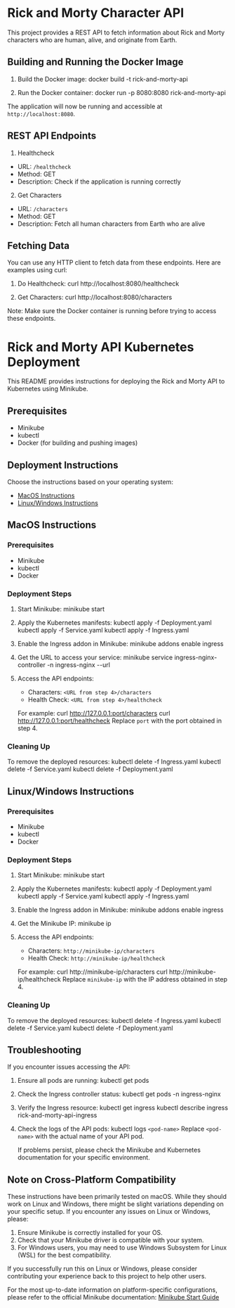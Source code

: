 # Rick and Morty Character API

This project provides a REST API to fetch information about Rick and Morty characters who are human, alive, and originate from Earth.

## Building and Running the Docker Image

1. Build the Docker image:
      docker build -t rick-and-morty-api

2. Run the Docker container:
      docker run -p 8080:8080 rick-and-morty-api

The application will now be running and accessible at `http://localhost:8080`.

## REST API Endpoints

1. Healthcheck
- URL: `/healthcheck`
- Method: GET
- Description: Check if the application is running correctly

2. Get Characters
- URL: `/characters`
- Method: GET
- Description: Fetch all human characters from Earth who are alive

## Fetching Data

You can use any HTTP client to fetch data from these endpoints. Here are examples using curl:

1. Do Healthcheck:
      curl http://localhost:8080/healthcheck
   
2. Get Characters:
      curl http://localhost:8080/characters

Note: Make sure the Docker container is running before trying to access these endpoints.

# Rick and Morty API Kubernetes Deployment

This README provides instructions for deploying the Rick and Morty API to Kubernetes using Minikube.

## Prerequisites

- Minikube
- kubectl
- Docker (for building and pushing images)

## Deployment Instructions

Choose the instructions based on your operating system:

- [MacOS Instructions](#macos-instructions)
- [Linux/Windows Instructions](#linuxwindows-instructions)

## MacOS Instructions

### Prerequisites
- Minikube
- kubectl
- Docker

### Deployment Steps

1. Start Minikube:
      minikube start
   
2. Apply the Kubernetes manifests:
    kubectl apply -f Deployment.yaml
    kubectl apply -f Service.yaml
    kubectl apply -f Ingress.yaml
   
3. Enable the Ingress addon in Minikube:
    minikube addons enable ingress
   
4. Get the URL to access your service:
    minikube service ingress-nginx-controller -n ingress-nginx --url
   
5. Access the API endpoints:
   - Characters: `<URL from step 4>/characters`
   - Health Check: `<URL from step 4>/healthcheck`

   For example:
      curl http://127.0.0.1:port/characters
      curl http://127.0.0.1:port/healthcheck
   Replace `port` with the port obtained in step 4.

### Cleaning Up

To remove the deployed resources:
   kubectl delete -f Ingress.yaml
   kubectl delete -f Service.yaml
   kubectl delete -f Deployment.yaml

## Linux/Windows Instructions

### Prerequisites
- Minikube
- kubectl
- Docker

### Deployment Steps

1. Start Minikube:
    minikube start

2. Apply the Kubernetes manifests:
    kubectl apply -f Deployment.yaml
    kubectl apply -f Service.yaml
    kubectl apply -f Ingress.yaml

3. Enable the Ingress addon in Minikube:
    minikube addons enable ingress

4. Get the Minikube IP:
    minikube ip

5. Access the API endpoints:
    - Characters: `http://minikube-ip/characters`
    - Health Check: `http://minikube-ip/healthcheck`

   For example:
    curl http://minikube-ip/characters
    curl http://minikube-ip/healthcheck
   Replace `minikube-ip` with the IP address obtained in step 4.

### Cleaning Up

To remove the deployed resources:
      kubectl delete -f Ingress.yaml
      kubectl delete -f Service.yaml
      kubectl delete -f Deployment.yaml

## Troubleshooting

If you encounter issues accessing the API:

1. Ensure all pods are running:
    kubectl get pods

2. Check the Ingress controller status:
    kubectl get pods -n ingress-nginx

4. Verify the Ingress resource:
    kubectl get ingress
    kubectl describe ingress rick-and-morty-api-ingress

5. Check the logs of the API pods:
    kubectl logs `<pod-name>`
   Replace `<pod-name>` with the actual name of your API pod.
   
   If problems persist, please check the Minikube and Kubernetes documentation for your specific environment.

## Note on Cross-Platform Compatibility

These instructions have been primarily tested on macOS. While they should work on Linux and Windows, there might be slight variations depending on your specific setup. If you encounter any issues on Linux or Windows, please:

1. Ensure Minikube is correctly installed for your OS.
2. Check that your Minikube driver is compatible with your system.
3. For Windows users, you may need to use Windows Subsystem for Linux (WSL) for the best compatibility.

If you successfully run this on Linux or Windows, please consider contributing your experience back to this project to help other users.

For the most up-to-date information on platform-specific configurations, please refer to the official Minikube documentation:
[Minikube Start Guide](https://minikube.sigs.k8s.io/docs/start/)





















